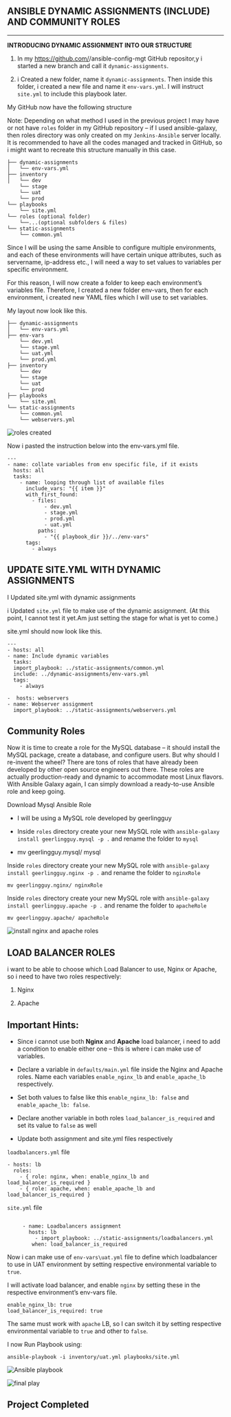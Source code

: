 ## **ANSIBLE DYNAMIC ASSIGNMENTS (INCLUDE) AND COMMUNITY ROLES**
---

**INTRODUCING DYNAMIC ASSIGNMENT INTO OUR STRUCTURE**


1. In my  https://github.com/<your-name>/ansible-config-mgt GitHub repositor,y i started a new branch and call it `dynamic-assignments`.

2. i Created a new folder, name it `dynamic-assignments`. Then inside this folder, i created a new file and name it `env-vars.yml`. I will instruct `site.yml` to include this playbook later. 

My GitHub now  have the following structure

Note: Depending on what method I used in the previous project I may have or not have `roles` folder in my GitHub repository – if I used ansible-galaxy, then roles directory was only created on my `Jenkins-Ansible` server locally. It is recommended to have all the codes managed and tracked in GitHub, so i might want to recreate this structure manually in this case.

```
├── dynamic-assignments
│   └── env-vars.yml
├── inventory
│   └── dev
    └── stage
    └── uat
    └── prod
└── playbooks
    └── site.yml
└── roles (optional folder)
    └──...(optional subfolders & files)
└── static-assignments
    └── common.yml
```

Since I will be using the same Ansible to configure multiple environments, and each of these environments will have certain unique attributes, such as servername, ip-address etc., I will need a way to set values to variables per specific environment.

For this reason, I will now create a folder to keep each environment’s variables file. Therefore, I created a new folder env-vars, then for each environment, i created new YAML files which I will use to set variables.

My layout now look like this.

```
├── dynamic-assignments
│   └── env-vars.yml
├── env-vars
    └── dev.yml
    └── stage.yml
    └── uat.yml
    └── prod.yml
├── inventory
    └── dev
    └── stage
    └── uat
    └── prod
├── playbooks
    └── site.yml
└── static-assignments
    └── common.yml
    └── webservers.yml
```

![roles created](./Images/roles.PNG)

Now i pasted the instruction below into the env-vars.yml file.

```
---
- name: collate variables from env specific file, if it exists
  hosts: all
  tasks:
    - name: looping through list of available files
      include_vars: "{{ item }}"
      with_first_found:
        - files:
            - dev.yml
            - stage.yml
            - prod.yml
            - uat.yml
          paths:
            - "{{ playbook_dir }}/../env-vars"
      tags:
        - always
```




## UPDATE SITE.YML WITH DYNAMIC ASSIGNMENTS

I Updated site.yml with dynamic assignments

i Updated `site.yml` file to make use of the dynamic assignment. (At this point, I cannot test it yet.Am  just setting the stage for what is yet to come.)

site.yml should now look like this.

```
---
- hosts: all
- name: Include dynamic variables 
  tasks:
  import_playbook: ../static-assignments/common.yml 
  include: ../dynamic-assignments/env-vars.yml
  tags:
    - always

-  hosts: webservers
- name: Webserver assignment
  import_playbook: ../static-assignments/webservers.yml
```


## Community Roles


Now it is time to create a role for the MySQL database – it should install the MySQL package, create a database, and configure users. But why should I re-invent the wheel? There are tons of roles that have already been developed by other open source engineers out there. These roles are actually production-ready and dynamic to accommodate most Linux flavors. With Ansible Galaxy again, I can simply download a ready-to-use Ansible role and keep going.

Download Mysql Ansible Role

-  I will be using a MySQL role developed by geerlingguy


-  Inside `roles` directory create your new MySQL role with `ansible-galaxy install geerlingguy.mysql -p .` and rename the folder to `mysql`


-  mv geerlingguy.mysql/ mysql


Inside `roles` directory create your new MySQL role with `ansible-galaxy install geerlingguy.nginx -p .` and rename the folder to `nginxRole`


```
mv geerlingguy.nginx/ nginxRole
```


Inside `roles` directory create your new MySQL role with `ansible-galaxy install geerlingguy.apache -p .` and rename the folder to `apacheRole`


```
mv geerlingguy.apache/ apacheRole
```

![install nginx and apache roles](./Images/install%20apache%20and%20nginx.PNG)


## LOAD BALANCER ROLES

i want to be able to choose which Load Balancer to use, Nginx or Apache, so i need to have two roles respectively:

1. Nginx
   
2. Apache


## **Important Hints:**

* Since i cannot use both **Nginx** and **Apache** load balancer, i need to add a condition to enable either one – this is where i can make use of variables.

* Declare a variable in `defaults/main.yml` file inside the Nginx and Apache roles. Name each variables `enable_nginx_lb` and `enable_apache_lb` respectively.

* Set both values to false like this `enable_nginx_lb: false` and `enable_apache_lb: false`.

* Declare another variable in both roles `load_balancer_is_required` and set its value to `false` as well

* Update both assignment and site.yml files respectively

`loadbalancers.yml` file
```
- hosts: lb
  roles:
    - { role: nginx, when: enable_nginx_lb and load_balancer_is_required }
    - { role: apache, when: enable_apache_lb and load_balancer_is_required }
```
`site.yml` file
```

     - name: Loadbalancers assignment
       hosts: lb
         - import_playbook: ../static-assignments/loadbalancers.yml
        when: load_balancer_is_required
```
 Now i can make use of `env-vars\uat.yml` file to define which loadbalancer to use in UAT environment by setting respective environmental variable to `true`.

I will activate load balancer, and enable `nginx` by setting these in the respective environment’s env-vars file.

```
enable_nginx_lb: true
load_balancer_is_required: true
```

The same must work with `apache` LB, so I can switch it by setting respective environmental variable to `true` and other to `false`.


I now Run Playbook using:

```
ansible-playbook -i inventory/uat.yml playbooks/site.yml
```


![Ansible playbook](./Images/ansible%20playbook%20running.PNG)


![final play](./Images/final%20play.PNG)


## Project Completed
